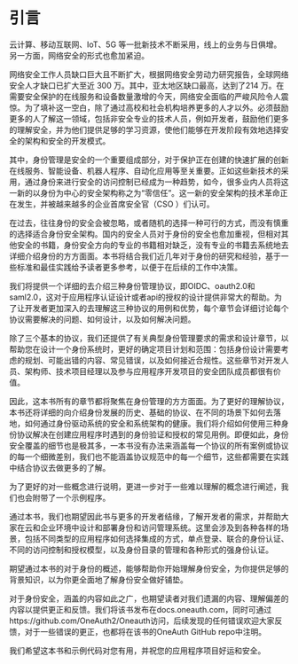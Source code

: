 # 引言



云计算、移动互联网、IoT、5G 等一批新技术不断采用，线上的业务与日俱增。另一方面，网络安全的形式也愈加紧迫。

网络安全工作人员缺口巨大且不断扩大，根据网络安全劳动力研究报告，全球网络安全人才缺口已扩大至近 300 万。其中，亚太地区缺口最高，达到了214 万。在需要安全保护的在线服务和设备数量激增的今天，网络安全面临的严峻风险令人震惊。为了填补这一空白，除了通过高校和社会机构培养更多的人才以外。必须鼓励更多的人了解这一领域，包括非安全专业的技术人员，例如开发者，鼓励他们更多的理解安全，并为他们提供足够的学习资源，使他们能够在开发阶段有效地选择安全的架构和安全的开发模式。

其中，身份管理是安全的一个重要组成部分，对于保护正在创建的快速扩展的创新在线服务、智能设备、机器人程序、自动化应用等至关重要。正如这些新技术的采用，通过身份来进行安全的访问控制已经成为一种趋势，如今，很多业内人员将这一新的以身份为中心的安全架构称之为“零信任”。这一新的安全架构的技术革命正在发生，并被越来越多的企业首席安全官（CSO ）们认可。

在过去，往往身份的安全会被忽略，或者随机的选择一种可行的方式，而没有慎重的选择适合身份安全架构。国内的安全人员对于身份的安全也愈加重视，但相对其他安全的书籍，身份安全方向的专业的书籍相对缺乏，没有专业的书籍去系统地去详细介绍身份的方方面面。本书将结合我们近几年对于身份的研究和经验，基于一些标准和最佳实践给予读者更多参考，以便于在后续的工作中决策。

我们将提供一个详细的去介绍三种身份管理协议，即OIDC、oauth2.0和saml2.0，这对于应用程序认证设计或者api的授权的设计提供非常大的帮助。为了让开发者更加深入的去理解这三种协议的用例和优势，每个章节会详细讨论每个协议需要解决的问题、如何设计，以及如何解决问题。

除了三个基本的协议，我们还提供了有关典型身份管理要求的需求和设计章节，以帮助您在设计一个身份系统时，更好的确定项目计划和范围：包括身份设计需要考虑的规划、可能出错的内容、常见错误，以及如何接近合规性。这些章节对开发人员、架构师、技术项目经理以及参与应用程序开发项目的安全团队成员都很有价值。

因此，这本书所有的章节都将聚焦在身份管理的方方面面。为了更好的理解协议，本书还将详细的向介绍身份发展的历史、基础的协议、在不同的场景下如何去落地，如何通过身份驱动系统的安全和系统架构的健康。我们将介绍如何使用三种身份协议解决在创建应用程序时遇到的身份验证和授权的常见用例。即便如此，身份安全覆盖的细节也是极其多，一本书没有办法来涵盖每一个协议的所有案例或协议的每一个细微差别，我们也不能涵盖协议规范中的每一个细节，这些都需要在实践中结合协议去做更多的了解。

为了更好的对一些概念进行说明，更进一步对于一些难以理解的概念进行阐述，我们也会附带了一个示例程序。

通过本书，我们也期望因此书与更多的开发者结缘，了解开发者的需求，并帮助大家在云和企业环境中设计和部署身份和访问管理系统。这里会涉及到各种各样的场景，包括不同类型的应用程序如何选择集成的方式，单点登录、联合的身份认证、不同的访问控制和授权模型，以及身份目录的管理和各种形式的强身份认证。

期望通过本书的对于身份的概述，能够帮助你开始理解身份安全，为你提供足够的背景知识，以为你更全面地了解身份安全做好铺垫。

对于身份安全，涵盖的内容如此之广，也期望读者对我们遗漏的内容、理解偏差的内容以提供更正和反馈。我们将该书发布在docs.oneauth.com，同时可通过https://github.com/OneAuth2/Oneauth访问，后续发现的任何错误欢迎大家反馈，对于一些错误的更正，也都将在该书的OneAuth GitHub repo中注明。

我们希望这本书和示例代码对您有用，并祝您的应用程序项目好运和安全。


